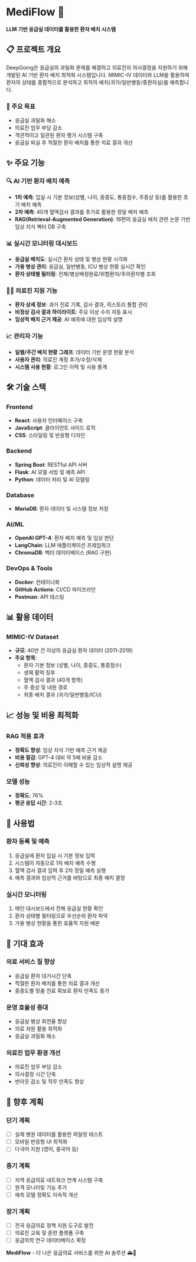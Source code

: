# MediFlow 🏥
**LLM 기반 응급실 데이터를 활용한 환자 배치 시스템**

## 📋 프로젝트 개요

DeepGoing은 응급실의 과밀화 문제를 해결하고 의료진의 의사결정을 지원하기 위해 개발된 AI 기반 환자 배치 최적화 시스템입니다. MIMIC-IV 데이터와 LLM을 활용하여 환자의 상태를 종합적으로 분석하고 최적의 배치(귀가/일반병동/중환자실)를 예측합니다.

### 🎯 주요 목표
- 응급실 과밀화 해소
- 의료진 업무 부담 감소
- 객관적이고 일관된 환자 평가 시스템 구축
- 응급실 퇴실 후 적절한 환자 배치를 통한 치료 결과 개선

## ✨ 주요 기능

### 🔍 AI 기반 환자 배치 예측
- **1차 예측**: 입실 시 기본 정보(성별, 나이, 중증도, 통증점수, 주증상 등)를 활용한 초기 배치 예측
- **2차 예측**: 40개 혈액검사 결과를 추가로 활용한 정밀 배치 예측
- **RAG(Retrieval-Augmented Generation)**: 16편의 응급실 배치 관련 논문 기반 임상 지식 벡터 DB 구축

### 📊 실시간 모니터링 대시보드
- **응급실 배치도**: 실시간 환자 상태 및 병상 현황 시각화
- **가용 병상 관리**: 응급실, 일반병동, ICU 병상 현황 실시간 확인
- **환자 상태별 필터링**: 전체/병상배정완료/위험환자/주의환자별 조회

### 👨‍⚕️ 의료진 지원 기능
- **환자 상세 정보**: 과거 진료 기록, 검사 결과, 히스토리 통합 관리
- **비정상 검사 결과 하이라이트**: 주요 이상 수치 자동 표시
- **임상적 배치 근거 제공**: AI 예측에 대한 임상적 설명

### 📈 관리자 기능
- **일별/주간 배치 현황 그래프**: 데이터 기반 운영 현황 분석
- **사용자 관리**: 의료진 계정 추가/수정/삭제
- **시스템 사용 현황**: 로그인 이력 및 사용 통계

## 🛠️ 기술 스택

### Frontend
- **React**: 사용자 인터페이스 구축
- **JavaScript**: 클라이언트 사이드 로직
- **CSS**: 스타일링 및 반응형 디자인

### Backend
- **Spring Boot**: RESTful API 서버
- **Flask**: AI 모델 서빙 및 예측 API
- **Python**: 데이터 처리 및 AI 모델링

### Database
- **MariaDB**: 환자 데이터 및 시스템 정보 저장

### AI/ML
- **OpenAI GPT-4**: 환자 배치 예측 및 임상 판단
- **LangChain**: LLM 애플리케이션 프레임워크
- **ChromaDB**: 벡터 데이터베이스 (RAG 구현)

### DevOps & Tools
- **Docker**: 컨테이너화
- **GitHub Actions**: CI/CD 파이프라인
- **Postman**: API 테스팅

## 📊 활용 데이터

### MIMIC-IV Dataset
- **규모**: 40만 건 이상의 응급실 환자 데이터 (2011-2019)
- **주요 항목**:
  - 환자 기본 정보 (성별, 나이, 중증도, 통증점수)
  - 생체 활력 징후
  - 혈액 검사 결과 (40개 항목)
  - 주 증상 및 내원 경로
  - 최종 배치 결과 (귀가/일반병동/ICU)

## 📈 성능 및 비용 최적화

### RAG 적용 효과
- **정확도 향상**: 임상 지식 기반 예측 근거 제공
- **비용 절감**: GPT-4 대비 약 5배 비용 감소
- **신뢰성 향상**: 의료진이 이해할 수 있는 임상적 설명 제공

### 모델 성능
- **정확도**: 76%
- **평균 응답 시간**: 2-3초

## 📖 사용법

### 환자 등록 및 예측
1. 응급실에 환자 입실 시 기본 정보 입력
2. 시스템이 자동으로 1차 배치 예측 수행
3. 혈액 검사 결과 입력 후 2차 정밀 예측 실행
4. 예측 결과와 임상적 근거를 바탕으로 최종 배치 결정

### 실시간 모니터링
1. 메인 대시보드에서 전체 응급실 현황 확인
2. 환자 상태별 필터링으로 우선순위 환자 파악
3. 가용 병상 현황을 통한 효율적 자원 배분

## 🎯 기대 효과

### 의료 서비스 질 향상
- 응급실 환자 대기시간 단축
- 적절한 환자 배치를 통한 치료 결과 개선
- 중증도별 맞춤 진료 확보로 환자 만족도 증가

### 운영 효율성 증대
- 응급실 병상 회전율 향상
- 의료 자원 활용 최적화
- 응급실 과밀화 해소

### 의료진 업무 환경 개선
- 의료진 업무 부담 감소
- 의사결정 시간 단축
- 번아웃 감소 및 직무 만족도 향상

## 🔮 향후 계획

### 단기 계획
- [ ] 실제 병원 데이터를 활용한 파일럿 테스트
- [ ] 모바일 반응형 UI 최적화
- [ ] 다국어 지원 (영어, 중국어 등)

### 중기 계획
- [ ] 지역 응급의료 네트워크 연계 시스템 구축
- [ ] 원격 모니터링 기능 추가
- [ ] 예측 모델 정확도 지속적 개선

### 장기 계획
- [ ] 전국 응급의료 정책 지원 도구로 발전
- [ ] 의료진 교육 및 훈련 플랫폼 구축
- [ ] 응급의학 연구 데이터베이스 확장

**MediFlow** - 더 나은 응급의료 서비스를 위한 AI 솔루션 🚑💙
